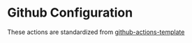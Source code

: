 # Github Configuration

These actions are standardized from [github-actions-template](https://github.com/genirohtea/github-actions-template)

